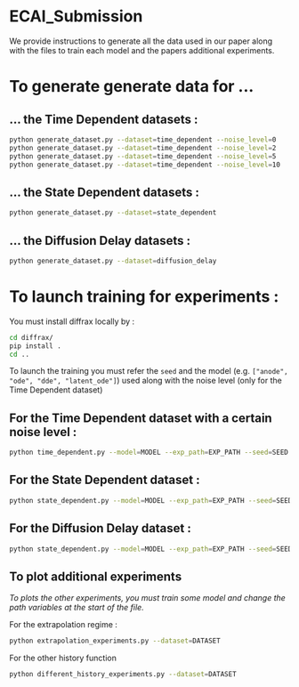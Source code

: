 # ECAI_Submission

We provide instructions to generate all the data used in our paper along with the files to train each model and the papers additional experiments.

# To generate generate data for ... 

## ... the Time Dependent datasets : 

```bash 
python generate_dataset.py --dataset=time_dependent --noise_level=0
python generate_dataset.py --dataset=time_dependent --noise_level=2
python generate_dataset.py --dataset=time_dependent --noise_level=5
python generate_dataset.py --dataset=time_dependent --noise_level=10
```

## ... the State Dependent datasets : 

```bash 
python generate_dataset.py --dataset=state_dependent 
```

## ... the Diffusion Delay datasets : 

```bash 
python generate_dataset.py --dataset=diffusion_delay 
```

# To launch training for experiments :

You must install diffrax locally by : 
```bash
cd diffrax/
pip install . 
cd ..
```

To launch the training you must refer the `seed` and the model (e.g. `["anode", "ode", "dde", "latent_ode"]`) used along with the noise level (only for the Time Dependent dataset)

## For the Time Dependent dataset with a certain noise level : 

```bash 
python time_dependent.py --model=MODEL --exp_path=EXP_PATH --seed=SEED --noise_level=NOISE_LEVEL
```

## For the State Dependent dataset : 

```bash 
python state_dependent.py --model=MODEL --exp_path=EXP_PATH --seed=SEED
```

## For the Diffusion Delay dataset : 

```bash 
python state_dependent.py --model=MODEL --exp_path=EXP_PATH --seed=SEED
```

## To plot additional experiments

*To plots the other experiments, you must train some model and change the path variables at the start of the file.*

For the extrapolation regime : 
```bash 
python extrapolation_experiments.py --dataset=DATASET
```

For the other history function 
```bash 
python different_history_experiments.py --dataset=DATASET
```
